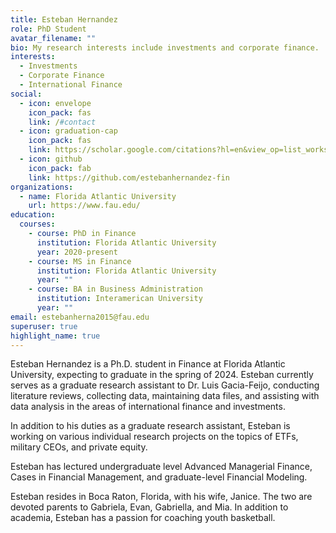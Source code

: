 ```yaml
---
title: Esteban Hernandez
role: PhD Student
avatar_filename: ""
bio: My research interests include investments and corporate finance.
interests:
  - Investments
  - Corporate Finance
  - International Finance
social:
  - icon: envelope
    icon_pack: fas
    link: /#contact
  - icon: graduation-cap
    icon_pack: fas
    link: https://scholar.google.com/citations?hl=en&view_op=list_works&gmla=AJsN-F5iPfkTlbIIySpnf7vyJqz0N_3XjgJiyUvuBFn46ce-K8Tq_nXpdRqPIFxGvPgjsZBfw9zJyAV8KCsTLm0GqJrTyIPy8g&user=zo0Vk-4AAAAJ
  - icon: github
    icon_pack: fab
    link: https://github.com/estebanhernandez-fin
organizations:
  - name: Florida Atlantic University
    url: https://www.fau.edu/
education:
  courses:
    - course: PhD in Finance
      institution: Florida Atlantic University
      year: 2020-present
    - course: MS in Finance
      institution: Florida Atlantic University
      year: ""
    - course: BA in Business Administration
      institution: Interamerican University
      year: ""
email: estebanherna2015@fau.edu
superuser: true
highlight_name: true
---
```

Esteban Hernandez is a Ph.D. student in Finance at Florida Atlantic University, expecting to graduate in the spring of 2024. Esteban currently serves as a graduate research assistant to Dr. Luis Gacia-Feijo, conducting literature reviews, collecting data, maintaining data files, and assisting with data analysis in the areas of international finance and investments.

In addition to his duties as a graduate research assistant, Esteban is working on various individual research projects on the topics of ETFs, military CEOs, and private equity.

Esteban has lectured undergraduate level Advanced Managerial Finance, Cases in Financial Management, and graduate-level Financial Modeling.

Esteban resides in Boca Raton, Florida, with his wife, Janice. The two are devoted parents to Gabriela, Evan, Gabriella, and Mia. In addition to academia, Esteban has a passion for coaching youth basketball.

